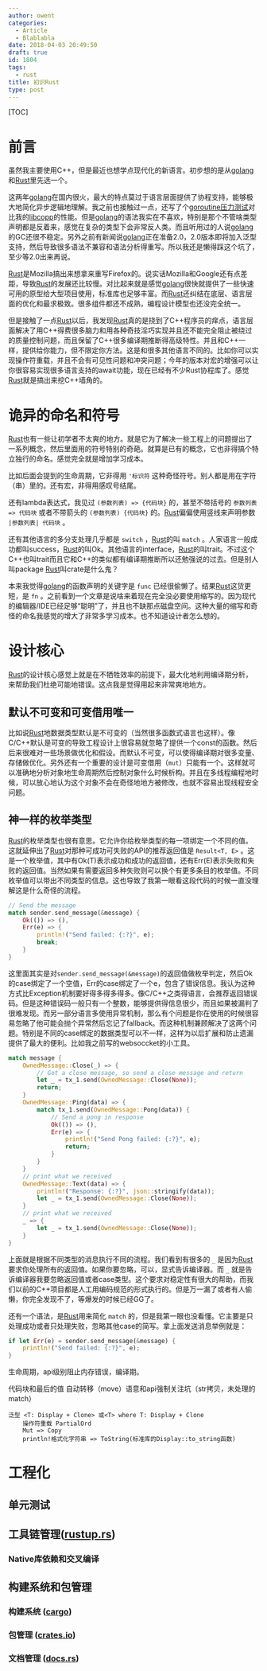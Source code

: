 ```yaml
---
author: owent
categories:
  - Article
  - Blablabla
date: 2018-04-03 20:49:50
draft: true
id: 1804
tags: 
  - rust
title: 初识Rust
type: post
---
```


[TOC]

前言
========================
虽然我主要使用C++，但是最近也想学点现代化的新语言。初步想的是从[golang][7]和[Rust][1]里先选一个。

这两年[golang][7]在国内很火，最大的特点莫过于语言层面提供了协程支持，能够极大地简化异步逻辑地理解。我之前也接触过一点，还写了个[goroutine压力测试][10]对比我的[libcopp][9]的性能。但是[golang][7]的语法我实在不喜欢，特别是那个不管啥类型声明都是反着来，感觉在复杂的类型下会非常反人类。而且听用过的人说[golang][7]的GC还很不稳定。另外之前有新闻说[golang][7]正在准备2.0，2.0版本即将加入泛型支持，然后导致很多语法不兼容和语法分析得重写。所以我还是懒得踩这个坑了，至少等2.0出来再说。

[Rust][1]是Mozilla搞出来想拿来重写Firefox的。说实话Mozilla和Google还有点差距，导致[Rust][1]的发展还比较慢。对比起来就是感觉[golang][7]很快就提供了一些快速可用的原型给大型项目使用，标准库也足够丰富。而[Rust][1]还纠结在底层、语言层面的优化和最求极致。很多组件都还不成熟，编程设计模型也还没完全统一。

但是接触了一点[Rust][1]以后，我发现[Rust][1]真的是挠到了C++程序员的痒点，语言层面解决了用C++得费很多脑力和用各种奇技淫巧实现并且还不能完全阻止被绕过的质量控制问题，而且保留了C++很多编译期推断得高级特性。并且和C++一样，提供给你能力，但不限定你方法。这是和很多其他语言不同的。比如你可以实现操作符重载，并且不会有可见性问题和冲突问题；今年的版本对宏的增强可以让你很容易实现很多语言支持的await功能，现在已经有不少Rust协程库了。感觉[Rust][1]就是搞出来挖C++墙角的。


诡异的命名和符号
========================

[Rust][1]也有一些让初学者不太爽的地方。就是它为了解决一些工程上的问题提出了一系列概念，然后里面用的符号特别的奇葩。就算是已有的概念，它也非得搞个特立独行的命名。感觉完全就是增加学习成本。

比如后面会提到的生命周期，它非得用 ``` '标识符 ``` 这种奇怪符号。别人都是用在字符（串）里的。还有宏，非得用感叹号结尾。

还有lambda表达式，我见过 ``` (参数列表) => {代码块} ``` 的，甚至不带括号的 ``` 参数列表 => 代码块 ``` 或者不带箭头的 ``` (参数列表) {代码块} ``` 的。[Rust][1]偏偏使用竖线来声明参数 ``` |参数列表| 代码块 ``` 。

还有其他语言的多分支处理几乎都是 ```switch``` ，[Rust][1]的叫 ```match``` 。人家语言一般成功都叫success，[Rust][1]的叫Ok。其他语言的interface，[Rust][1]的叫trait。不过这个C++也叫trait而且它和C++的类似都有编译期推断所以还勉强说的过去。但是别人叫package [Rust][1]叫crate是什么鬼？

本来我觉得[golang][7]的函数声明的关键字是 ```func``` 已经很偷懒了。结果[Rust][1]这货更短，是 ```fn``` 。之前看到一个文章是说啥来着现在完全没必要使用缩写的。因为现代的编辑器/IDE已经足够“聪明”了，并且也不缺那点磁盘空间。这种大量的缩写和奇怪的命名我感觉的增大了非常多学习成本。也不知道设计者怎么想的。


设计核心
========================

[Rust][1]的设计核心感觉上就是在不牺牲效率的前提下，最大化地利用编译期分析，来帮助我们杜绝可能地错误。这点我是觉得用起来非常爽地地方。


默认不可变和可变借用唯一
-----------------------

比如说[Rust][1]地数据类型默认是不可变的（当然很多函数式语言也这样）。像C/C++默认是可变的导致工程设计上很容易就忽略了提供一个const的函数。然后后来很难对一些场景做优化和假设。而默认不可变，可以使得编译期对很多变量、存储做优化。另外还有一个重要的设计是可变借用（```mut```）只能有一个。这样就可以准确地分析对象地生命周期然后控制对象什么时候析构。并且在多线程编程地时候，可以放心地认为这个对象不会在奇怪地地方被修改，也就不容易出现线程安全问题。

神一样的枚举类型
-----------------------

[Rust][1]的枚举类型也很有意思。它允许你给枚举类型的每一项绑定一个不同的值。这就延伸出了[Rust][1]对那种可成功可失败的API的推荐返回值是 ```Result<T, E>``` 。这是一个枚举值，其中有Ok(T)表示成功和成功的返回值，还有Err(E)表示失败和失败的返回值。当然如果有需要返回多种失败则可以换个有更多条目的枚举值。不同枚举值可以带出不同类型的信息。这也导致了我第一眼看这段代码的时候一直没理解这是什么奇怪的流程。

```rust
// Send the message
match sender.send_message(&message) {
	Ok(()) => (),
	Err(e) => {
		println!("Send failed: {:?}", e);
		break;
	}
}
```

这里面其实是对```sender.send_message(&message)```的返回值做枚举判定，然后Ok的case绑定了一个空值，Err的case绑定了一个e，包含了错误信息。我认为这种方式比Exception机制要好得多得多得多。像C/C++之类得语言，会推荐返回错误码。但是这种错误码一般只有一个整数，能够提供得信息很少，而且如果被漏判了很难发现。而另一部分语言多使用异常机制，那么有个问题是你在使用的时候很容易忽略了他可能会抛个异常然后忘记了fallback。而这种机制兼顾解决了这两个问题。特别是不同的case绑定的数据类型可以不一样，这样为以后扩展和防止遗漏提供了最大的便利。比如我之前写的websoccket的小工具。

```rust
match message {
	OwnedMessage::Close(_) => {
		// Got a close message, so send a close message and return
		let _ = tx_1.send(OwnedMessage::Close(None));
		return;
	}
	OwnedMessage::Ping(data) => {
		match tx_1.send(OwnedMessage::Pong(data)) {
			// Send a pong in response
			Ok(()) => (),
			Err(e) => {
				println!("Send Pong failed: {:?}", e);
				return;
			}
		}
	}
	// print what we received
	OwnedMessage::Text(data) => {
		println!("Response: {:?}", json::stringify(data));
		let _ = tx_1.send(OwnedMessage::Close(None));
	}
	// print what we received
	_ => {
		let _ = tx_1.send(OwnedMessage::Close(None));
	}
}
```

上面就是根据不同类型的消息执行不同的流程。我们看到有很多的 ```_``` 是因为[Rust][1]要求你处理所有的返回值。如果你要忽略，可以，显式告诉编译器。而 ```_``` 就是告诉编译器我要忽略返回值或者case类型。这个要求对稳定性有很大的帮助，而我们以前的C++项目都是人工用编码规范的形式执行的。但是万一漏了或者有人偷懒，你完全发现不了，等爆发的时候已经GG了。

还有一个语法，是[Rust][1]用来简化 ```match``` 的，但是我第一眼也没看懂。它主要是只处理成功或者只处理失败，忽略其他case的简写。拿上面发送消息举例就是：

```rust
if let Err(e) = sender.send_message(&message) {
	println!("Send failed: {:?}", e);
}
```


生命周期，api级别阻止内存错误，编译期。

代码块和最后的值
自动转移（move）语意和api强制关注坑（str拷贝，未处理的match）

	泛型 <T: Display + Clone> 或<T> where T: Display + Clone
		操作符重载 PartialOrd
		Mut => Copy
		println!格式化字符串 => ToString(标准库的Display::to_string函数)

工程化
========================

单元测试
------------------------

工具链管理([rustup.rs][8])
------------------------

### Native库依赖和交叉编译

构建系统和包管理
------------------------

### 构建系统 ([cargo][6])

### 包管理 ([crates.io][5])

### 文档管理 ([docs.rs][4])


[1]: https://rust-lang.org/
[2]: https://kaisery.github.io/trpl-zh-cn/
[3]: https://doc.rust-lang.org/book/second-edition/
[4]: https://docs.rs/
[5]: https://crates.io/
[6]: https://doc.crates.io/guide.html
[7]: https://golang.org/
[8]: https://rustup.rs/
[9]: https://github.com/owt5008137/libcopp
[10]: https://gist.github.com/owt5008137/2286768f2586521600c9fd1700cbf845